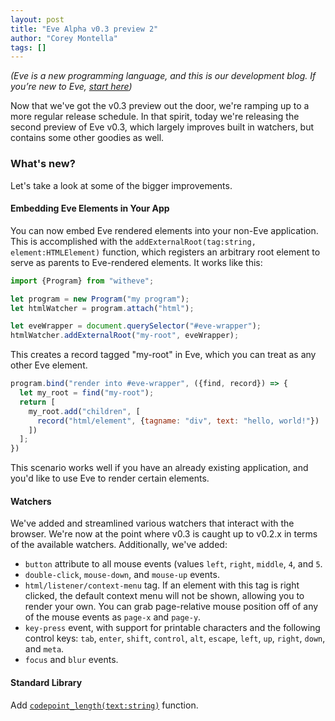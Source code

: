 ```yaml
---
layout: post
title: "Eve Alpha v0.3 preview 2"
author: "Corey Montella"
tags: []
---
```


_(Eve is a new programming language, and this is our development blog. If you’re new to Eve, [start here](http://play.witheve.com))_

Now that we've got the v0.3 preview out the door, we're ramping up to a more regular release schedule. In that spirit, today we're releasing the second preview of Eve v0.3, which largely improves built in watchers, but contains some other goodies as well. 

### What's new?

Let's take a look at some of the bigger improvements.

#### Embedding Eve Elements in Your App

You can now embed Eve rendered elements into your non-Eve application. This is accomplished with the `addExternalRoot(tag:string, element:HTMLElement)` function, which registers an arbitrary root element to serve as parents to Eve-rendered elements. It works like this:

```javascript
import {Program} from "witheve";

let program = new Program("my program");
let htmlWatcher = program.attach("html");

let eveWrapper = document.querySelector("#eve-wrapper");
htmlWatcher.addExternalRoot("my-root", eveWrapper);
```

This creates a record tagged "my-root" in Eve, which you can treat as any other Eve element.

```javascript
program.bind("render into #eve-wrapper", ({find, record}) => {
  let my_root = find("my-root");
  return [
    my_root.add("children", [
      record("html/element", {tagname: "div", text: "hello, world!"})
    ])
  ];
})
```

This scenario works well if you have an already existing application, and you'd like to use Eve to render certain elements.

#### Watchers

We've added and streamlined various watchers that interact with the browser. We're now at the point where v0.3 is caught up to v0.2.x in terms of the available watchers. Additionally, we've added:

- `button` attribute to all mouse events (values `left`, `right`, `middle`, `4`, and `5`.
- `double-click`, `mouse-down`, and `mouse-up` events.
- `html/listener/context-menu` tag. If an element with this tag is right clicked, the default context menu will not be shown, allowing you to render your own. You can grab page-relative mouse position off of any of the mouse events as `page-x` and `page-y`.
- `key-press` event, with support for printable characters and the following control keys: `tab`, `enter`, `shift`, `control`, `alt`, `escape`, `left`, `up`, `right`, `down`, and `meta`.
- `focus` and `blur` events.

#### Standard Library

Add [`codepoint_length(text:string)`](https://github.com/witheve/Eve/pull/823/commits/58af002ec4c3807b0a91e3ee148e6f7a5359387a) function.